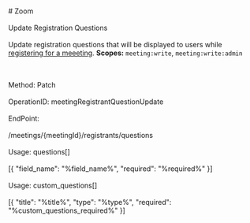 <br>#     Zoom</br>
<br>Update Registration Questions</br>
<br>Update registration questions that will be displayed to users while [registering for a meeeting](https://support.zoom.us/hc/en-us/articles/211579443-Registration-for-Meetings).
**Scopes:** `meeting:write`, `meeting:write:admin`
 

</br>
<br>Method: Patch</br>
<br>OperationID: meetingRegistrantQuestionUpdate</br>
<br>EndPoint:</br>
<br>/meetings/{meetingId}/registrants/questions</br>
<br>Usage: questions[]</br>
<br>[{
  "field_name": "%field_name%",
  "required": "%required%"
}]</br>
<br>Usage: custom_questions[]</br>
<br>[{
  "title": "%title%",
  "type": "%type%",
  "required": "%custom_questions_required%"
}]</br>
